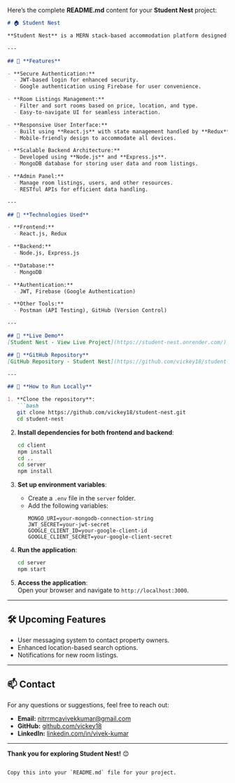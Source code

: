 Here’s the complete **README.md** content for your **Student Nest** project:

```markdown
# 🏠 Student Nest  

**Student Nest** is a MERN stack-based accommodation platform designed to help students easily find and manage room listings. With features like secure authentication, sorting and filtering options, and an admin panel, the platform ensures a seamless user experience for students and property managers alike.  

---

## 🌟 **Features**  

- **Secure Authentication:**  
  - JWT-based login for enhanced security.  
  - Google authentication using Firebase for user convenience.  

- **Room Listings Management:**  
  - Filter and sort rooms based on price, location, and type.  
  - Easy-to-navigate UI for seamless interaction.  

- **Responsive User Interface:**  
  - Built using **React.js** with state management handled by **Redux**.  
  - Mobile-friendly design to accommodate all devices.  

- **Scalable Backend Architecture:**  
  - Developed using **Node.js** and **Express.js**.  
  - MongoDB database for storing user data and room listings.  

- **Admin Panel:**  
  - Manage room listings, users, and other resources.  
  - RESTful APIs for efficient data handling.  

---

## 🚀 **Technologies Used**  

- **Frontend:**  
  - React.js, Redux  

- **Backend:**  
  - Node.js, Express.js  

- **Database:**  
  - MongoDB  

- **Authentication:**  
  - JWT, Firebase (Google Authentication)  

- **Other Tools:**  
  - Postman (API Testing), GitHub (Version Control)  

---

## 🔗 **Live Demo**  
[Student Nest - View Live Project](https://student-nest.onrender.com/)  

## 📂 **GitHub Repository**  
[GitHub Repository - Student Nest](https://github.com/vickey18/student-nest)  

---

## 📖 **How to Run Locally**  

1. **Clone the repository**:  
   ```bash
   git clone https://github.com/vickey18/student-nest.git
   cd student-nest
   ```

2. **Install dependencies for both frontend and backend**:  
   ```bash
   cd client
   npm install
   cd ..
   cd server
   npm install
   ```

3. **Set up environment variables**:  
   - Create a `.env` file in the `server` folder.  
   - Add the following variables:  
     ```env
     MONGO_URI=your-mongodb-connection-string
     JWT_SECRET=your-jwt-secret
     GOOGLE_CLIENT_ID=your-google-client-id
     GOOGLE_CLIENT_SECRET=your-google-client-secret
     ```

4. **Run the application**:  
   ```bash
   cd server
   npm start
   ```

5. **Access the application**:  
   Open your browser and navigate to `http://localhost:3000`.  

---

## 🛠️ **Upcoming Features**  

- User messaging system to contact property owners.  
- Enhanced location-based search options.  
- Notifications for new room listings.  

---

## 📫 **Contact**  

For any questions or suggestions, feel free to reach out:  

- **Email:** [nitrrmcavivekkumar@gmail.com](mailto:nitrrmcavivekkumar@gmail.com)  
- **GitHub:** [github.com/vickey18](https://github.com/vickey18)  
- **LinkedIn:** [linkedin.com/in/vivek-kumar](https://linkedin.com/in/vivek-kumar-525988210)  

---

**Thank you for exploring Student Nest!** 😊
```

Copy this into your `README.md` file for your project.
